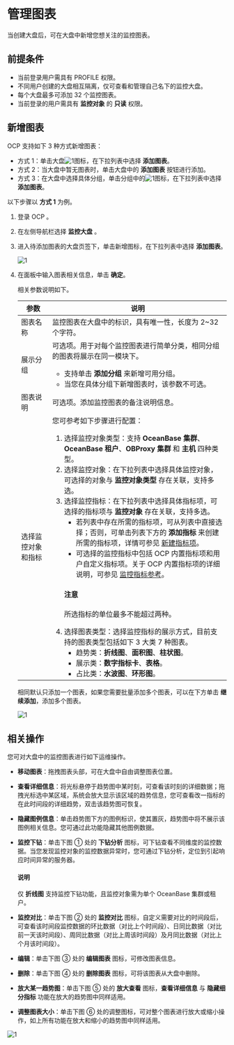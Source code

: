 # 管理图表

当创建大盘后，可在大盘中新增您想关注的监控图表。

## 前提条件

* 当前登录用户需具有 PROFILE 权限。
* 不同用户创建的大盘相互隔离，仅可查看和管理自己名下的监控大盘。
* 每个大盘最多可添加 32 个监控图表。
* 当前登录的用户需具有 **监控对象** 的 **只读** 权限。

## 新增图表

OCP 支持如下 3 种方式新增图表：

* 方式 1：单击大盘![1](https://obbusiness-private.oss-cn-shanghai.aliyuncs.com/doc/img/ocp/422/%E5%A4%A7%E7%9B%98%E6%96%B0%E5%A2%9E%E5%9B%BE%E8%A1%A8.png)图标，在下拉列表中选择 **添加图表**。
* 方式 2：当大盘中暂无图表时，单击大盘中的 **添加图表** 按钮进行添加。
* 方式 3：在大盘中选择具体分组，单击分组中的![1](https://obbusiness-private.oss-cn-shanghai.aliyuncs.com/doc/img/ocp/422/%E5%88%86%E7%BB%84%E6%96%B0%E5%A2%9E%E5%9B%BE%E8%A1%A8.png)图标，在下拉列表中选择 **添加图表**。

以下步骤以 **方式 1** 为例。

1. 登录 OCP 。

2. 在左侧导航栏选择 **监控大盘** 。

3. 进入待添加图表的大盘页签下，单击新增图标，在下拉列表中选择 **添加图表**。

    ![1](https://obbusiness-private.oss-cn-shanghai.aliyuncs.com/doc/img/ocp/422/%E6%B7%BB%E5%8A%A0%E5%9B%BE%E8%A1%A8%E6%96%B9%E5%BC%8F%E4%B8%80.png)

4. 在面板中输入图表相关信息，单击 **确定**。

    相关参数说明如下。

   |     参数  |  说明  |
   |---------------|---------|
   | 图表名称 | 监控图表在大盘中的标识，具有唯一性，长度为 2~32 个字符。  |
   | 展示分组 | 可选项。用于对每个监控图表进行简单分类，相同分组的图表将展示在同一模块下。<ul><li>支持单击 **添加分组** 来新增可用分组。</li><li>当您在具体分组下新增图表时，该参数不可选。</li></ul>  |
   | 图表说明 | 可选项。添加监控图表的备注说明信息。  |
   | 选择监控对象和指标 | 您可参考如下步骤进行配置：<ol><li>选择监控对象类型：支持 **OceanBase 集群**、**OceanBase 租户**、**OBProxy 集群** 和 **主机** 四种类型。</li><li>选择监控对象：在下拉列表中选择具体监控对象，可选择的对象与 **监控对象类型** 存在关联，支持多选。</li><li>选择监控指标：在下拉列表中选择具体指标项，可选择的指标项与 **监控对象** 存在关联，支持多选。<ul><li>若列表中存在所需的指标项，可从列表中直接选择；否则，可单击列表下方的 **添加指标** 来创建所需的指标项，详情可参见 [新建指标项](../880.manage-performance-monitoring/200.manage-custom-monitoring/300.manage-indicator-items/100.create-a-indicator-item.md)。</li><li>可选择的监控指标中包括 OCP 内置指标项和用户自定义指标项。关于 OCP 内置指标项的详细说明，可参见 [监控指标参考](../1900.reference-guide/300.monitoring-indicator-reference/100.overview-of-metrics.md)。</li></ul><main id="notice" type='notice'><h4>注意</h4><p>所选指标的单位最多不能超过两种。</p></main></li><li>选择图表类型：选择监控指标的展示方式，目前支持的图表类型包括如下 3 大类 7 种图表。<ul><li>趋势类：**折线图**、**面积图**、**柱状图**。</li><li>展示类：**数字指标卡**、**表格**。</li><li>占比类：**水波图**、**环形图**。</li></ul> </li></ol>  |

   相同默认只添加一个图表，如果您需要批量添加多个图表，可以在下方单击 **继续添加**，添加多个图表。

   ![1](https://obbusiness-private.oss-cn-shanghai.aliyuncs.com/doc/img/ocp/422/%E6%B7%BB%E5%8A%A0%E5%9B%BE%E8%A1%A82.png)

## 相关操作

您可对大盘中的监控图表进行如下运维操作。

* **移动图表**：拖拽图表头部，可在大盘中自由调整图表位置。
* **查看详细信息**：将光标悬停于趋势图中某时刻，可查看该时刻的详细数据；拖拽光标选中某区域，系统会放大显示该区域的趋势信息，您可查看改一指标的在此时间段的详细趋势，双击该趋势图可恢复。
* **隐藏图例信息**：单击趋势图下方的图例标识，使其置灰，趋势图中将不展示该图例相关信息。您可通过此功能隐藏其他图例数据。
* **监控下钻**：单击下图 ① 处的 **下钻分析** 图标，可下钻查看不同维度的监控数据。当您发现监控对象的监控数据异常时，您可通过下钻分析，定位到引起响应时间异常的服务器。

    <main id="notice" type='explain'>
    <h4>说明</h4>
    <p>仅 <b>折线图</b> 支持监控下钻功能，且监控对象需为单个 OceanBase 集群或租户。</p>
    </main>

* **监控对比**：单击下图 ② 处的 **监控对比** 图标，自定义需要对比的时间段后，可查看该时间段监控数据的环比数据（对比上个时间段）、日同比数据（对比前一天该时间段）、周同比数据（对比上周该时间段）及月同比数据（对比上个月该时间段）。
* **编辑**：单击下图 ③ 处的 **编辑图表** 图标，可修改图表信息。
* **删除**：单击下图 ④ 处的 **删除图表** 图标，可将该图表从大盘中删除。
* **放大某一趋势图**：单击下图 ⑤ 处的 **放大查看** 图标，**查看详细信息** 与 **隐藏细分指标** 功能在放大的趋势图中同样适用。
* **调整图表大小**：单击下图 ⑥ 处的调整图标，可对整个图表进行放大或缩小操作，如上所有功能在放大和缩小的趋势图中同样适用。

![1](https://obbusiness-private.oss-cn-shanghai.aliyuncs.com/doc/img/ocp/422/%E7%AE%A1%E7%90%86%E5%9B%BE%E8%A1%A8.png)
